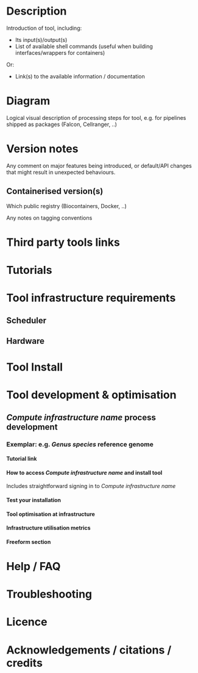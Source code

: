 
# Description

Introduction of tool, including:

- Its input(s)/output(s)
- List of available shell commands (useful when building interfaces/wrappers for containers)

Or:

- Link(s) to the available information / documentation

# Diagram

Logical visual description of processing steps for tool, e.g. for pipelines shipped as packages (Falcon, Cellranger, ..)

# Version notes

Any comment on major features being introduced, or default/API changes that might result in unexpected behaviours.

## Containerised version(s)

Which public registry (Biocontainers, Docker, ..)

Any notes on tagging conventions

# Third party tools links

# Tutorials

# Tool infrastructure requirements

## Scheduler

## Hardware

# Tool Install

# Tool development & optimisation

## *Compute infrastructure name* process development

### Exemplar: e.g. *Genus species* reference genome

#### Tutorial link

#### How to access *Compute infrastructure name* and install tool

Includes straightforward signing in to *Compute infrastructure name*

#### Test your installation

#### Tool optimisation at infrastructure

#### Infrastructure utilisation metrics

#### Freeform section

# Help / FAQ

# Troubleshooting

# Licence

# Acknowledgements / citations / credits
